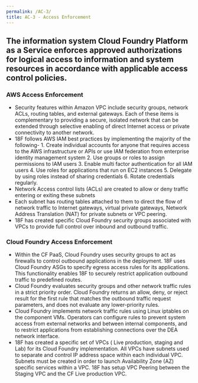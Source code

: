 ```yaml
---
permalink: /AC-3/
title: AC-3 - Access Enforcement
---
```

## The information system Cloud Foundry Platform as a Service enforces approved authorizations for logical access to information           and system resources in accordance with applicable access control policies.
### AWS Access Enforcement  
* Security features within Amazon VPC include security groups, network ACLs, routing tables, and external gateways. Each of these items is complementary to providing a secure, isolated network that can be extended through selective enabling of direct Internet access or private connectivity to another network.  
* 18F follows AWS IAM  best practices by implementing the majority of the following-  1. Create individual accounts for anyone that requires access to the AWS infrastructure or APIs or use IAM federation from enterprise identity management system 2. Use groups or roles to assign permissions to IAM users 3. Enable multi factor authentication for all IAM users 4. Use roles for applications that run on EC2 instances 5. Delegate by using roles instead of sharing credentials 6. Rotate credentials regularly.  
* Network Access control lists (ACLs) are created to allow or deny traffic entering or exiting these subnets  
* Each subnet has routing tables attached to them to direct the flow of network traffic to Internet gateways, virtual private gateways, Network Address Translation (NAT) for private subnets or VPC peering.  
* 18F has created  specific Cloud Foundry security groups associated with VPCs to provide full control over inbound and outbound traffic.  
  
### Cloud Foundry Access Enforcement  
* Within the CF PaaS, Cloud Foundry uses security groups to act as firewalls to control outbound applications in the deployment. 18F uses Cloud Foundry ASGs to specify egress access rules for its applications. This functionality enables 18F to securely restrict application outbound traffic to predefined routes.  
* Cloud Foundry evaluates security groups and other network traffic rules in a strict priority order. Cloud Foundry returns an allow, deny, or reject result for the first rule that matches the outbound traffic request parameters, and does not evaluate any lower-priority rules.  
* Cloud Foundry implements network traffic rules using Linux iptables on the component VMs. Operators can configure rules to prevent system access from external networks and between internal components, and to restrict applications from establishing connections over the DEA network interface.  
* 18F has created a specific set of VPCs ( Live production,  staging  and Lab) for its Cloud Foundry implementation.  All VPCs have subnets used to separate and control IP address  space within each individual VPC.  Subnets must be created in order to launch Availability Zone (AZ) specific services within a VPC. 18F has setup VPC Peering between the Staging VPC and the CF Live production VPC.  
  
